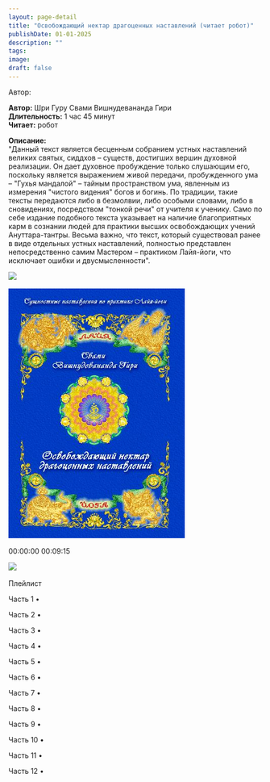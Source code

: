 ```yaml
---
layout: page-detail
title: "Освобождающий нектар драгоценных наставлений (читает робот)"
publishDate: 01-01-2025
description: ""
tags:
image:
draft: false
---
```


Автор: 

**Автор:** Шри Гуру Свами Вишнудевананда Гири  
**Длительность:** 1 час 45 минут  
**Читает:** робот

**Описание:**  
 "Данный текст является бесценным собранием устных наставлений великих святых, сиддхов – существ, достигших вершин духовной реализации. Он дает духовное пробуждение только слушающим его, поскольку является выражением живой передачи, пробужденного ума – "Гухья мандалой" – тайным пространством ума, явленным из измерения "чистого видения" богов и богинь. По традиции, такие тексты передаются либо в безмолвии, либо особыми словами, либо в сновидениях, посредством "тонкой речи" от учителя к ученику. Само по себе издание подобного текста указывает на наличие благоприятных карм в сознании людей для практики высших освобождающих учений Ануттара-тантры. Весьма важно, что текст, который существовал ранее в виде отдельных устных наставлений, полностью представлен непосредственно самим Мастером – практиком Лайя-йоги, что исключает ошибки и двусмысленности".

  
![](/knigi/kodex/img/show-playlist.svg) 

![](/upload/iblock/494/494355b3256c6df8c87680490d48a2b8.jpg) 

00:00:00 00:09:15 

![](/knigi/kodex/img/close.svg) 

 Плейлист

Часть 1  • 

Часть 2  • 

Часть 3  • 

Часть 4  • 

Часть 5  • 

Часть 6  • 

Часть 7  • 

Часть 8  • 

Часть 9  • 

Часть 10  • 

Часть 11  • 

Часть 12  • 

  
